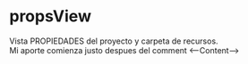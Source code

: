 # propsView
Vista PROPIEDADES del proyecto y carpeta de recursos.<br>
Mi aporte comienza justo despues del comment <--Content-->
